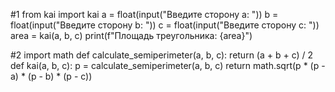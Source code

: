#1 
from kai import kai
a = float(input("Введите сторону a: "))
b = float(input("Введите сторону b: "))
c = float(input("Введите сторону c: "))
area = kai(a, b, c)
print(f"Площадь треугольника: {area}")

#2
import math
def calculate_semiperimeter(a, b, c):
    return (a + b + c) / 2
def kai(a, b, c):
    p = calculate_semiperimeter(a, b, c)
    return math.sqrt(p * (p - a) * (p - b) * (p - c))
